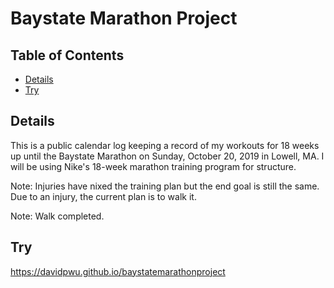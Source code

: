 # Baystate Marathon Project

## Table of Contents

* [Details](#details)
* [Try](#try)

## Details

This is a public calendar log keeping a record of my workouts for 18 weeks up until the Baystate Marathon on Sunday, October 20, 2019 in Lowell, MA. I will be using Nike's 18-week marathon training program for structure.

Note: Injuries have nixed the training plan but the end goal is still the same. Due to an injury, the current plan is to walk it.

Note: Walk completed.

## Try

<a href="https://davidpwu.github.io/baystatemarathonproject">https://davidpwu.github.io/baystatemarathonproject</a>
